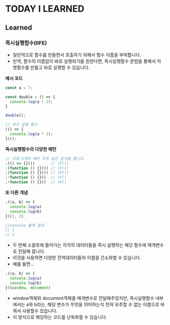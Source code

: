 # TODAY I LEARNED

## Learned

### 즉시실행함수(IIFE)

- 일반적으로 함수를 만들면서 호출하기 위해서 함수 이름을 부여합니다.
- 만약, 함수의 이름없이 바로 실행되기를 원한다면, 즉시실행함수 문법을 통해서 익명함수를 만들고 바로 실행할 수 있습니다.

**예시 코드**

```javascript
const a = 7;

const double = () => {
  console.log(a * 2);
}

double();

// 즉시 실행 함수
(() => {
  console.log(a * 2);
})();
```

**즉시실행함수의 다양한 패턴**

```javascript
// 아래 5개의 패턴 모두 같은 동작을 합니다.
;(() => {})()		// (F)()
;(function () {})()	// (F)()
;(function () {}())	// (F())
;!function () {}()	// !F()
;+function () {}()	// +F()
```

**또 다른 개념**

```javascript
;((a, b) => {
  console.log(a)
  console.log(b)
})(1, 2)

//console 출력 결과
// 1
// 2
```

- 두 번째 소괄호에 들어가는 각각의 데이터들을 즉시 실행하는 해당 함수에 매개변수로 전달해 줍니다.
- 이것을 사용하면 다양한 전역데이터들의 이름을 간소화할 수 있습니다.
- 예를 들면...

```javascript
;((a, b) => {
  console.log(a)
  console.log(b)
})(window, document)
```

- window객체와 document객체를 매개변수로 전달해주었지만, 즉시실행함수 내부에서는 a와 b라는, 해당 변수가 무엇을 의미하는지 전혀 유추할 수 없는 이름으로 바꿔서 사용할수 있습니다.
- 이 방식으로 해당하는 코드를 난독화할 수 있습니다.


